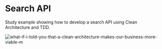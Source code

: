 # Search API

Study example showing how to develop a search API using Clean Architecture and TDD.

![what-if-i-told-you-that-a-clean-architecture-makes-our-business-more-viable-m](https://user-images.githubusercontent.com/13266295/173891680-a0446b0d-20eb-478c-bc37-0fadcf4b8e4a.jpeg)
